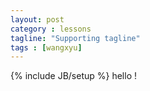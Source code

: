 ```yaml
---
layout: post
category : lessons
tagline: "Supporting tagline"
tags : [wangxyu]
---
```

{% include JB/setup %}
hello !

